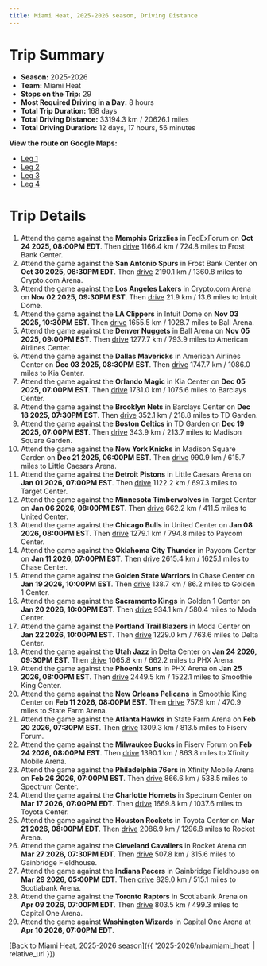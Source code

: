 ```yaml
---
title: Miami Heat, 2025-2026 season, Driving Distance
---
```


# Trip Summary
- **Season:** 2025-2026
- **Team:** Miami Heat
- **Stops on the Trip:** 29
- **Most Required Driving in a Day:** 8 hours
- **Total Trip Duration:** 168 days
- **Total Driving Distance:** 33194.3 km / 20626.1 miles
- **Total Driving Duration:** 12 days, 17 hours, 56 minutes

**View the route on Google Maps:**
- [Leg 1](https://www.google.com/maps/dir/FedExForum+Memphis+TN/Frost+Bank+Center+San+Antonio+TX/Crypto.com+Arena+Los+Angeles+CA/Intuit+Dome+Inglewood+CA/Ball+Arena+Denver+CO/American+Airlines+Center+Dallas+TX/Kia+Center+Orlando+FL/Barclays+Center+Brooklyn+NY/TD+Garden+Boston+MA/Madison+Square+Garden+New+York+NY)
- [Leg 2](https://www.google.com/maps/dir/Madison+Square+Garden+New+York+NY/Little+Caesars+Arena+Detroit+MI/Target+Center+Minneapolis+MN/United+Center+Chicago+IL/Paycom+Center+Oklahoma+City+OK/Chase+Center+San+Francisco+CA/Golden+1+Center+Sacramento+CA/Moda+Center+Portland+OR/Delta+Center+Salt+Lake+City+UT/PHX+Arena+Phoenix+AZ)
- [Leg 3](https://www.google.com/maps/dir/PHX+Arena+Phoenix+AZ/Smoothie+King+Center+New+Orleans+LA/State+Farm+Arena+Atlanta+GA/Fiserv+Forum+Milwaukee+WI/Xfinity+Mobile+Arena+Philadelphia+PA/Spectrum+Center+Charlotte+NC/Toyota+Center+Houston+TX/Rocket+Arena+Cleveland+OH/Gainbridge+Fieldhouse+Indianapolis+IN/Scotiabank+Arena+Toronto+ON)
- [Leg 4](https://www.google.com/maps/dir/Scotiabank+Arena+Toronto+ON/Capital+One+Arena+Washington+DC)

# Trip Details
1. Attend the game against the **Memphis Grizzlies** in FedExForum on **Oct 24 2025, 08:00PM EDT**. Then [drive](https://www.google.com/maps/dir/FedExForum+Memphis+TN/Frost+Bank+Center+San+Antonio+TX) 1166.4 km / 724.8 miles to Frost Bank Center.
2. Attend the game against the **San Antonio Spurs** in Frost Bank Center on **Oct 30 2025, 08:30PM EDT**. Then [drive](https://www.google.com/maps/dir/Frost+Bank+Center+San+Antonio+TX/Crypto.com+Arena+Los+Angeles+CA) 2190.1 km / 1360.8 miles to Crypto.com Arena.
3. Attend the game against the **Los Angeles Lakers** in Crypto.com Arena on **Nov 02 2025, 09:30PM EST**. Then [drive](https://www.google.com/maps/dir/Crypto.com+Arena+Los+Angeles+CA/Intuit+Dome+Inglewood+CA) 21.9 km / 13.6 miles to Intuit Dome.
4. Attend the game against the **LA Clippers** in Intuit Dome on **Nov 03 2025, 10:30PM EST**. Then [drive](https://www.google.com/maps/dir/Intuit+Dome+Inglewood+CA/Ball+Arena+Denver+CO) 1655.5 km / 1028.7 miles to Ball Arena.
5. Attend the game against the **Denver Nuggets** in Ball Arena on **Nov 05 2025, 09:00PM EST**. Then [drive](https://www.google.com/maps/dir/Ball+Arena+Denver+CO/American+Airlines+Center+Dallas+TX) 1277.7 km / 793.9 miles to American Airlines Center.
6. Attend the game against the **Dallas Mavericks** in American Airlines Center on **Dec 03 2025, 08:30PM EST**. Then [drive](https://www.google.com/maps/dir/American+Airlines+Center+Dallas+TX/Kia+Center+Orlando+FL) 1747.7 km / 1086.0 miles to Kia Center.
7. Attend the game against the **Orlando Magic** in Kia Center on **Dec 05 2025, 07:00PM EST**. Then [drive](https://www.google.com/maps/dir/Kia+Center+Orlando+FL/Barclays+Center+Brooklyn+NY) 1731.0 km / 1075.6 miles to Barclays Center.
8. Attend the game against the **Brooklyn Nets** in Barclays Center on **Dec 18 2025, 07:30PM EST**. Then [drive](https://www.google.com/maps/dir/Barclays+Center+Brooklyn+NY/TD+Garden+Boston+MA) 352.1 km / 218.8 miles to TD Garden.
9. Attend the game against the **Boston Celtics** in TD Garden on **Dec 19 2025, 07:00PM EST**. Then [drive](https://www.google.com/maps/dir/TD+Garden+Boston+MA/Madison+Square+Garden+New+York+NY) 343.9 km / 213.7 miles to Madison Square Garden.
10. Attend the game against the **New York Knicks** in Madison Square Garden on **Dec 21 2025, 06:00PM EST**. Then [drive](https://www.google.com/maps/dir/Madison+Square+Garden+New+York+NY/Little+Caesars+Arena+Detroit+MI) 990.9 km / 615.7 miles to Little Caesars Arena.
11. Attend the game against the **Detroit Pistons** in Little Caesars Arena on **Jan 01 2026, 07:00PM EST**. Then [drive](https://www.google.com/maps/dir/Little+Caesars+Arena+Detroit+MI/Target+Center+Minneapolis+MN) 1122.2 km / 697.3 miles to Target Center.
12. Attend the game against the **Minnesota Timberwolves** in Target Center on **Jan 06 2026, 08:00PM EST**. Then [drive](https://www.google.com/maps/dir/Target+Center+Minneapolis+MN/United+Center+Chicago+IL) 662.2 km / 411.5 miles to United Center.
13. Attend the game against the **Chicago Bulls** in United Center on **Jan 08 2026, 08:00PM EST**. Then [drive](https://www.google.com/maps/dir/United+Center+Chicago+IL/Paycom+Center+Oklahoma+City+OK) 1279.1 km / 794.8 miles to Paycom Center.
14. Attend the game against the **Oklahoma City Thunder** in Paycom Center on **Jan 11 2026, 07:00PM EST**. Then [drive](https://www.google.com/maps/dir/Paycom+Center+Oklahoma+City+OK/Chase+Center+San+Francisco+CA) 2615.4 km / 1625.1 miles to Chase Center.
15. Attend the game against the **Golden State Warriors** in Chase Center on **Jan 19 2026, 10:00PM EST**. Then [drive](https://www.google.com/maps/dir/Chase+Center+San+Francisco+CA/Golden+1+Center+Sacramento+CA) 138.7 km / 86.2 miles to Golden 1 Center.
16. Attend the game against the **Sacramento Kings** in Golden 1 Center on **Jan 20 2026, 10:00PM EST**. Then [drive](https://www.google.com/maps/dir/Golden+1+Center+Sacramento+CA/Moda+Center+Portland+OR) 934.1 km / 580.4 miles to Moda Center.
17. Attend the game against the **Portland Trail Blazers** in Moda Center on **Jan 22 2026, 10:00PM EST**. Then [drive](https://www.google.com/maps/dir/Moda+Center+Portland+OR/Delta+Center+Salt+Lake+City+UT) 1229.0 km / 763.6 miles to Delta Center.
18. Attend the game against the **Utah Jazz** in Delta Center on **Jan 24 2026, 09:30PM EST**. Then [drive](https://www.google.com/maps/dir/Delta+Center+Salt+Lake+City+UT/PHX+Arena+Phoenix+AZ) 1065.8 km / 662.2 miles to PHX Arena.
19. Attend the game against the **Phoenix Suns** in PHX Arena on **Jan 25 2026, 08:00PM EST**. Then [drive](https://www.google.com/maps/dir/PHX+Arena+Phoenix+AZ/Smoothie+King+Center+New+Orleans+LA) 2449.5 km / 1522.1 miles to Smoothie King Center.
20. Attend the game against the **New Orleans Pelicans** in Smoothie King Center on **Feb 11 2026, 08:00PM EST**. Then [drive](https://www.google.com/maps/dir/Smoothie+King+Center+New+Orleans+LA/State+Farm+Arena+Atlanta+GA) 757.9 km / 470.9 miles to State Farm Arena.
21. Attend the game against the **Atlanta Hawks** in State Farm Arena on **Feb 20 2026, 07:30PM EST**. Then [drive](https://www.google.com/maps/dir/State+Farm+Arena+Atlanta+GA/Fiserv+Forum+Milwaukee+WI) 1309.3 km / 813.5 miles to Fiserv Forum.
22. Attend the game against the **Milwaukee Bucks** in Fiserv Forum on **Feb 24 2026, 08:00PM EST**. Then [drive](https://www.google.com/maps/dir/Fiserv+Forum+Milwaukee+WI/Xfinity+Mobile+Arena+Philadelphia+PA) 1390.1 km / 863.8 miles to Xfinity Mobile Arena.
23. Attend the game against the **Philadelphia 76ers** in Xfinity Mobile Arena on **Feb 26 2026, 07:00PM EST**. Then [drive](https://www.google.com/maps/dir/Xfinity+Mobile+Arena+Philadelphia+PA/Spectrum+Center+Charlotte+NC) 866.6 km / 538.5 miles to Spectrum Center.
24. Attend the game against the **Charlotte Hornets** in Spectrum Center on **Mar 17 2026, 07:00PM EDT**. Then [drive](https://www.google.com/maps/dir/Spectrum+Center+Charlotte+NC/Toyota+Center+Houston+TX) 1669.8 km / 1037.6 miles to Toyota Center.
25. Attend the game against the **Houston Rockets** in Toyota Center on **Mar 21 2026, 08:00PM EDT**. Then [drive](https://www.google.com/maps/dir/Toyota+Center+Houston+TX/Rocket+Arena+Cleveland+OH) 2086.9 km / 1296.8 miles to Rocket Arena.
26. Attend the game against the **Cleveland Cavaliers** in Rocket Arena on **Mar 27 2026, 07:30PM EDT**. Then [drive](https://www.google.com/maps/dir/Rocket+Arena+Cleveland+OH/Gainbridge+Fieldhouse+Indianapolis+IN) 507.8 km / 315.6 miles to Gainbridge Fieldhouse.
27. Attend the game against the **Indiana Pacers** in Gainbridge Fieldhouse on **Mar 29 2026, 05:00PM EDT**. Then [drive](https://www.google.com/maps/dir/Gainbridge+Fieldhouse+Indianapolis+IN/Scotiabank+Arena+Toronto+ON) 829.0 km / 515.1 miles to Scotiabank Arena.
28. Attend the game against the **Toronto Raptors** in Scotiabank Arena on **Apr 09 2026, 07:00PM EDT**. Then [drive](https://www.google.com/maps/dir/Scotiabank+Arena+Toronto+ON/Capital+One+Arena+Washington+DC) 803.5 km / 499.3 miles to Capital One Arena.
29. Attend the game against **Washington Wizards** in Capital One Arena at **Apr 10 2026, 07:00PM EDT**.

[Back to Miami Heat, 2025-2026 season]({{ '2025-2026/nba/miami_heat' | relative_url }})
